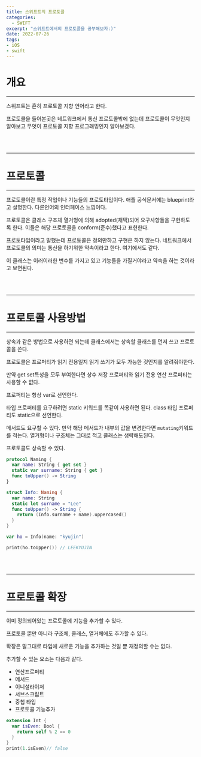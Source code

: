 ```yaml
---
title: 스위프트의 프로토콜
categories:
  - SWIFT
excerpt: "스위프트에서의 프로토콜을 공부해보자:)"
date: 2022-07-26
tags:
- iOS
- swift
---
```




# 개요

---


스위프트는 흔히 프로토콜 지향 언어라고 한다.

프로토콜을 들어본곳은 네트워크에서 통신 프로토콜밖에 없는데 프로토콜이 무엇인지 알아보고 무엇이 프로토콜 지향 프로그래밍인지 알아보겠다.

<br />
<br />

---

# 프로토콜

---

프로토콜이란 특정 작업이나 기능들의 프로토타입이다. 애플 공식문서에는 blueprint라고 설명한다. 다른언어의 인터페이스 느낌이다.

프로토콜은 클래스 구조체 열거형에 의해 adopted(채택)되어 요구사항들을 구현하도록 한다. 이들은 해당 프로토콜을 conform(준수)했다고 표현한다.

프로토타입이라고 말했는데 프로토콜은 정의만하고 구현은 하지 않는다. 네트워크에서 프로토콜의 의미는 통신을 하기위한 약속이라고 한다. 여기에서도 같다.

이 클래스는 이러이러한 변수를 가지고 있고 기능들을 가질거야라고 약속을 하는 것이라고 보면된다.


<br />
<br />

---

# 프로토콜 사용방법

---

상속과 같은 방법으로 사용하면 되는데 클래스에서는 상속할 클래스를 먼저 쓰고 프로토콜을 쓴다.

프로토콜은 프로퍼티가 읽기 전용일지 읽기 쓰기가 모두 가능한 것인지를 알려줘야한다.

만약 get set특성을 모두 부여한다면 상수 저장 프로퍼티와 읽기 전용 연산 프로퍼티는 사용할 수 없다.

프로퍼티는 항상 var로 선언한다.

타입 프로퍼티를 요구하려면 static 키워드를 똑같이 사용하면 된다. class 타입 프로퍼티도 static으로 선언한다.

메서드도 요구할 수 있다. 만약 해당 메서드가 내부의 값을 변경한다면 `mutating`키워드를 적는다. 열거형이나 구조체는 그대로 적고 클래스는 생략해도된다.

프로토콜도 상속할 수 있다.

```swift
protocol Naming {
  var name: String { get set }
  static var surname: String { get }
  func toUpper() -> String
}

struct Info: Naming {
  var name: String
  static let surname = "Lee"
  func toUpper() -> String {
    return (Info.surname + name).uppercased()
  }
}

var ho = Info(name: "kyujin")

print(ho.toUpper()) // LEEKYUJIN
```


<br />
<br />

---

# 프로토콜 확장

---

이미 정의되어있는 프로토콜에 기능을 추가할 수 있다.

프로토콜 뿐만 아니라 구조체, 클래스, 열거체에도 추가할 수 있다.

확장은 말그대로 타입에 새로운 기능을 추가하는 것일 뿐 재정의할 수는 없다.

추가할 수 있는 요소는 다음과 같다.

* 연산프로퍼티
* 메서드
* 이니셜라이저
* 서브스크립트
* 중첩 타입
* 프로토콜 기능추가

```swift
extension Int {
  var isEven: Bool {
    return self % 2 == 0
  }
}
print(1.isEven)// false
```
